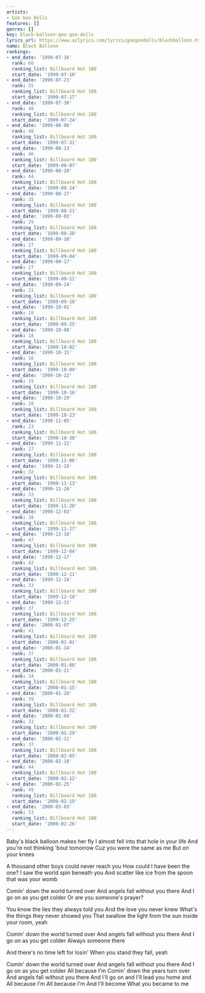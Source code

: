 ```yaml
---
artists:
- Goo Goo Dolls
features: []
genres: []
key: black-balloon-goo-goo-dolls
lyrics_url: https://www.azlyrics.com/lyrics/googoodolls/blackballoon.html
name: Black Balloon
rankings:
- end_date: '1999-07-16'
  rank: 66
  ranking_list: Billboard Hot 100
  start_date: '1999-07-10'
- end_date: '1999-07-23'
  rank: 55
  ranking_list: Billboard Hot 100
  start_date: '1999-07-17'
- end_date: '1999-07-30'
  rank: 48
  ranking_list: Billboard Hot 100
  start_date: '1999-07-24'
- end_date: '1999-08-06'
  rank: 48
  ranking_list: Billboard Hot 100
  start_date: '1999-07-31'
- end_date: '1999-08-13'
  rank: 46
  ranking_list: Billboard Hot 100
  start_date: '1999-08-07'
- end_date: '1999-08-20'
  rank: 44
  ranking_list: Billboard Hot 100
  start_date: '1999-08-14'
- end_date: '1999-08-27'
  rank: 35
  ranking_list: Billboard Hot 100
  start_date: '1999-08-21'
- end_date: '1999-09-03'
  rank: 29
  ranking_list: Billboard Hot 100
  start_date: '1999-08-28'
- end_date: '1999-09-10'
  rank: 27
  ranking_list: Billboard Hot 100
  start_date: '1999-09-04'
- end_date: '1999-09-17'
  rank: 27
  ranking_list: Billboard Hot 100
  start_date: '1999-09-11'
- end_date: '1999-09-24'
  rank: 21
  ranking_list: Billboard Hot 100
  start_date: '1999-09-18'
- end_date: '1999-10-01'
  rank: 18
  ranking_list: Billboard Hot 100
  start_date: '1999-09-25'
- end_date: '1999-10-08'
  rank: 18
  ranking_list: Billboard Hot 100
  start_date: '1999-10-02'
- end_date: '1999-10-15'
  rank: 16
  ranking_list: Billboard Hot 100
  start_date: '1999-10-09'
- end_date: '1999-10-22'
  rank: 19
  ranking_list: Billboard Hot 100
  start_date: '1999-10-16'
- end_date: '1999-10-29'
  rank: 20
  ranking_list: Billboard Hot 100
  start_date: '1999-10-23'
- end_date: '1999-11-05'
  rank: 23
  ranking_list: Billboard Hot 100
  start_date: '1999-10-30'
- end_date: '1999-11-12'
  rank: 27
  ranking_list: Billboard Hot 100
  start_date: '1999-11-06'
- end_date: '1999-11-19'
  rank: 32
  ranking_list: Billboard Hot 100
  start_date: '1999-11-13'
- end_date: '1999-11-26'
  rank: 33
  ranking_list: Billboard Hot 100
  start_date: '1999-11-20'
- end_date: '1999-12-03'
  rank: 38
  ranking_list: Billboard Hot 100
  start_date: '1999-11-27'
- end_date: '1999-12-10'
  rank: 47
  ranking_list: Billboard Hot 100
  start_date: '1999-12-04'
- end_date: '1999-12-17'
  rank: 42
  ranking_list: Billboard Hot 100
  start_date: '1999-12-11'
- end_date: '1999-12-24'
  rank: 33
  ranking_list: Billboard Hot 100
  start_date: '1999-12-18'
- end_date: '1999-12-31'
  rank: 37
  ranking_list: Billboard Hot 100
  start_date: '1999-12-25'
- end_date: '2000-01-07'
  rank: 41
  ranking_list: Billboard Hot 100
  start_date: '2000-01-01'
- end_date: '2000-01-14'
  rank: 37
  ranking_list: Billboard Hot 100
  start_date: '2000-01-08'
- end_date: '2000-01-21'
  rank: 34
  ranking_list: Billboard Hot 100
  start_date: '2000-01-15'
- end_date: '2000-01-28'
  rank: 39
  ranking_list: Billboard Hot 100
  start_date: '2000-01-22'
- end_date: '2000-02-04'
  rank: 33
  ranking_list: Billboard Hot 100
  start_date: '2000-01-29'
- end_date: '2000-02-11'
  rank: 37
  ranking_list: Billboard Hot 100
  start_date: '2000-02-05'
- end_date: '2000-02-18'
  rank: 44
  ranking_list: Billboard Hot 100
  start_date: '2000-02-12'
- end_date: '2000-02-25'
  rank: 49
  ranking_list: Billboard Hot 100
  start_date: '2000-02-19'
- end_date: '2000-03-03'
  rank: 53
  ranking_list: Billboard Hot 100
  start_date: '2000-02-26'
---
```


Baby's black balloon makes her fly
I almost fell into that hole in your life
And you're not thinking 'bout tomorrow
Cuz you were the same as me
But on your knees

A thousand other boys could never reach you
How could I have been the one?
I saw the world spin beneath you
And scatter like ice from the spoon that was your womb

Comin' down the world turned over
And angels fall without you there
And I go on as you get colder
Or are you someone's prayer?

You know the lies they always told you
And the love you never knew
What's the things they never showed you
That swallow the light from the sun inside your room, yeah

Comin' down the world turned over
And angels fall without you there
And I go on as you get colder
Always someone there

And there's no time left for losin'
When you stand they fall, yeah

Comin' down the world turned over
And angels fall without you there
And I go on as you get colder
All because I'm
Comin' down the years turn over
And angels fall without you there
And I'll go on and I'll lead you home and
All because I'm
All because I'm
And I'll become
What you became to me



